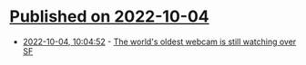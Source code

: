# [Published on 2022-10-04](index.md)

* [2022-10-04, 10:04:52](https://lobste.rs/s/pf4mis/world_s_oldest_webcam_is_still_watching) - [The world's oldest webcam is still watching over SF](https://www.sfgate.com/obscuresf/article/oldest-webcam-watches-san-francisco-17467544.php)
